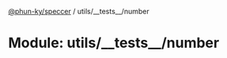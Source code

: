[@phun-ky/speccer](../README.md) / utils/\_\_tests\_\_/number

# Module: utils/\_\_tests\_\_/number
